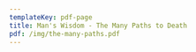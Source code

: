 ```yaml
---
templateKey: pdf-page
title: Man's Wisdom - The Many Paths to Death
pdf: /img/the-many-paths.pdf
---
```

